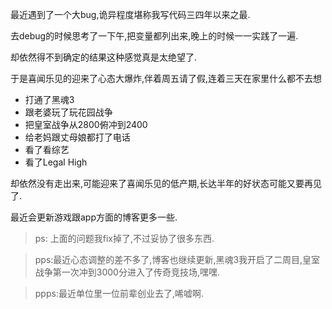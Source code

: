 最近遇到了一个大bug,诡异程度堪称我写代码三四年以来之最. 

去debug的时候思考了一下午,把变量都列出来,晚上的时候一一实践了一遍.

却依然得不到确定的结果这种感觉真是太绝望了. 

于是喜闻乐见的迎来了心态大爆炸,伴着周五请了假,连着三天在家里什么都不去想  

- 打通了黑魂3
- 跟老婆玩了玩花园战争
- 把皇室战争从2800俯冲到2400
- 给老妈跟丈母娘都打了电话 
- 看了看综艺
- 看了Legal High

却依然没有走出来,可能迎来了喜闻乐见的低产期,长达半年的好状态可能又要再见了. 

最近会更新游戏跟app方面的博客更多一些. 

> ps: 上面的问题我fix掉了,不过妥协了很多东西.  

> pps:最近心态调整的差不多了,博客也继续更新,黑魂3我开启了二周目,皇室战争第一次冲到3000分进入了传奇竞技场,嘿嘿.

> ppps:最近单位里一位前辈创业去了,唏嘘啊. 
